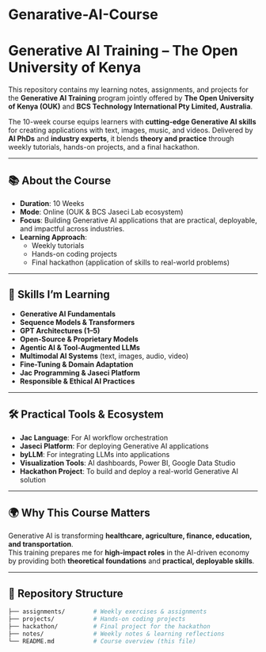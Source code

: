 # Genarative-AI-Course
# Generative AI Training – The Open University of Kenya  

This repository contains my learning notes, assignments, and projects for the **Generative AI Training** program jointly offered by **The Open University of Kenya (OUK)** and **BCS Technology International Pty Limited, Australia**.  

The 10-week course equips learners with **cutting-edge Generative AI skills** for creating applications with text, images, music, and videos. Delivered by **AI PhDs** and **industry experts**, it blends **theory and practice** through weekly tutorials, hands-on projects, and a final hackathon.  

---

## 📚 About the Course  

- **Duration**: 10 Weeks  
- **Mode**: Online (OUK & BCS Jaseci Lab ecosystem)  
- **Focus**: Building Generative AI applications that are practical, deployable, and impactful across industries.  
- **Learning Approach**:  
  - Weekly tutorials  
  - Hands-on coding projects  
  - Final hackathon (application of skills to real-world problems)  

---

## 🎯 Skills I’m Learning  

- **Generative AI Fundamentals**  
- **Sequence Models & Transformers**  
- **GPT Architectures (1–5)**  
- **Open-Source & Proprietary Models**  
- **Agentic AI & Tool-Augmented LLMs**  
- **Multimodal AI Systems** (text, images, audio, video)  
- **Fine-Tuning & Domain Adaptation**  
- **Jac Programming & Jaseci Platform**  
- **Responsible & Ethical AI Practices**  

---

## 🛠 Practical Tools & Ecosystem  

- **Jac Language**: For AI workflow orchestration  
- **Jaseci Platform**: For deploying Generative AI applications  
- **byLLM**: For integrating LLMs into applications  
- **Visualization Tools**: AI dashboards, Power BI, Google Data Studio  
- **Hackathon Project**: To build and deploy a real-world Generative AI solution  

---

## 🌍 Why This Course Matters  

Generative AI is transforming **healthcare, agriculture, finance, education, and transportation**.  
This training prepares me for **high-impact roles** in the AI-driven economy by providing both **theoretical foundations** and **practical, deployable skills**.  

---

## 📂 Repository Structure  

```bash
├── assignments/        # Weekly exercises & assignments
├── projects/           # Hands-on coding projects
├── hackathon/          # Final project for the hackathon
├── notes/              # Weekly notes & learning reflections
└── README.md           # Course overview (this file)
